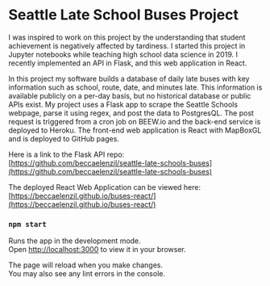 
# Seattle Late School Buses Project

I was inspired to work on this project by the understanding that student achievement is negatively affected by tardiness. I started this project in Jupyter notebooks while teaching high school data science in 2019. I recently implemented an API in Flask, and this web application in React.

In this project my software builds a database of daily late buses with key information such as school, route, date, and minutes late. This information is available publicly on a per-day basis, but no historical database or public APIs exist. My project uses a Flask app to scrape the Seattle Schools webpage, parse it using regex, and post the data to PostgresQL. The post request is triggered from a cron job on BEEW.io and the back-end service is deployed to Heroku. The front-end web application is React with MapBoxGL and is deployed to GitHub pages.

Here is a link to the Flask API repo: [https://github.com/beccaelenzil/seattle-late-schools-buses](https://github.com/beccaelenzil/seattle-late-schools-buses)

The deployed React Web Application can be viewed here: [https://beccaelenzil.github.io/buses-react/](https://beccaelenzil.github.io/buses-react/)

### `npm start`

Runs the app in the development mode.\
Open [http://localhost:3000](http://localhost:3000) to view it in your browser.

The page will reload when you make changes.\
You may also see any lint errors in the console.

